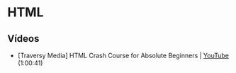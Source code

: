 # HTML

## Vídeos

* [Traversy Media] HTML Crash Course for Absolute Beginners | [YouTube](https://youtu.be/UB1O30fR-EE) (1:00:41)
